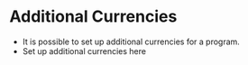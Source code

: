 # Additional Currencies
- It is possible to set up additional currencies for a program.  
- Set up additional currencies here  